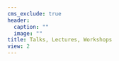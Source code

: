 ```yaml
---
cms_exclude: true
header:
  caption: ""
  image: ""
title: Talks, Lectures, Workshops
view: 2
---
```

